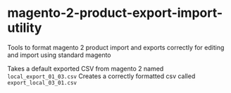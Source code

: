 # magento-2-product-export-import-utility

Tools to format magento 2 product import and exports correctly for editing and import using standard magento

Takes a default exported CSV from magento 2 named `local_export_01_03.csv`
Creates a correctly formatted csv called `export_local_03_01.csv`
